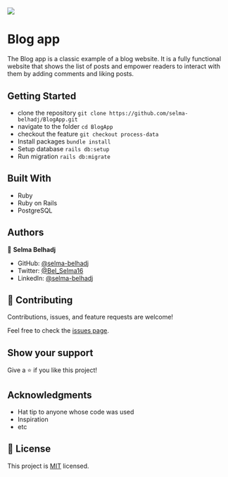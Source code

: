 # ![](https://img.shields.io/badge/Microverse-blueviolet)

# Blog app 
The Blog app is a classic example of a blog website. It is a fully functional website that shows the list of posts and empower readers to interact with them by adding comments and liking posts.
## Getting Started
- clone the repository
`git clone https://github.com/selma-belhadj/BlogApp.git`
- navigate to the folder
`cd BlogApp`
- checkout the feature
`git checkout process-data`
- Install packages
`bundle install`
- Setup database
`rails db:setup`
- Run migration
`rails db:migrate`

## Built With
- Ruby
- Ruby on Rails
- PostgreSQL

## Authors

👤 **Selma Belhadj**

- GitHub: [@selma-belhadj](https://github.com/selma-belhadj)
- Twitter: [@Bel_Selma16](https://twitter.com/Bel_Selma16)
- LinkedIn: [@selma-belhadj](https://www.linkedin.com/in/selma-belhadj/)

## 🤝 Contributing

Contributions, issues, and feature requests are welcome!

Feel free to check the [issues page](https://github.com/selma-belhadj/BlogApp/issues).

## Show your support

Give a ⭐️ if you like this project!

## Acknowledgments

- Hat tip to anyone whose code was used
- Inspiration
- etc

## 📝 License

This project is [MIT](./MIT.md) licensed.
